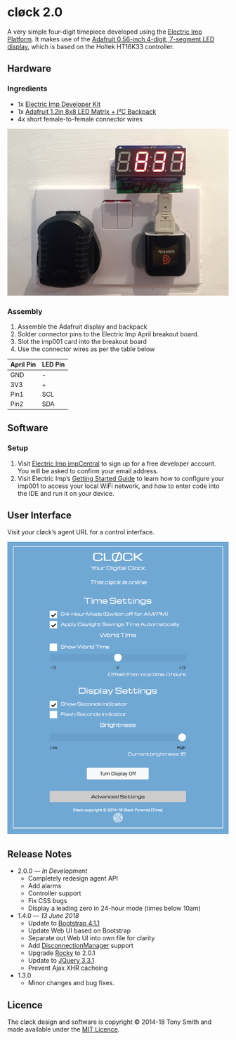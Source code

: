 # cløck 2.0 #

A very simple four-digit timepiece developed using the [Electric Imp Platform](https://electricimp.com). It makes use of the [Adafruit 0.56-inch 4-digit, 7-segment LED display](http://www.adafruit.com/products/878), which is based on the Holtek HT16K33 controller.

## Hardware ##

### Ingredients ###

- 1x [Electric Imp Developer Kit](https://developer.electricimp.com/gettingstarted/devkits)
- 1x [Adafruit 1.2in 8x8 LED Matrix + I&sup2;C Backpack](https://www.adafruit.com/products/1856)
- 4x short female-to-female connector wires

![cløck](images/pic01.jpg)

### Assembly ###

1. Assemble the Adafruit display and backpack
1. Solder connector pins to the Electric Imp April breakout board.
1. Slot the imp001 card into the breakout board
1. Use the connector wires as per the table below

| April Pin | LED Pin |
| --- | --- |
| GND | - |
| 3V3 | + |
| Pin1 | SCL |
| Pin2 | SDA |

## Software ##

### Setup ###

1. Visit [Electric Imp impCentral](https://impcentral.electricimp.com/login/) to sign up for a free developer account. You will be asked to confirm your email address.
2. Visit Electric Imp’s [Getting Started Guide](https://developer.electricimp.com/gettingstarted/blinkup) to learn how to configure your imp001 to access your local WiFi network, and how to enter code into the IDE and run it on your device.

## User Interface ##

Visit your cløck’s agent URL for a control interface.

![cløck UI](images/grab01.png)

## Release Notes ##

- 2.0.0 &mdash; *In Development*
  - Completely redesign agent API
  - Add alarms
  - Controller support
  - Fix CSS bugs
  - Display a leading zero in 24-hour mode (times below 10am)
- 1.4.0 &mdash; *13 June 2018*
  - Update to [Bootstrap 4.1.1](https://getbootstrap.com/)
  - Update Web UI based on Bootstrap
  - Separate out Web UI into own file for clarity
  - Add [DisconnectionManager](https://github.com/smittytone/generic/blob/master/disconnect.nut) support
  - Upgrade [Rocky](https://developer.electricimp.com/libraries/utilities/rocky) to 2.0.1
  - Update to [JQuery 3.3.1](https://jquery.com)
  - Prevent Ajax XHR cacheing
- 1.3.0
  - Minor changes and bug fixes.

## Licence ##

The cløck design and software is copyright &copy; 2014-18 Tony Smith and made available under the [MIT Licence](./LICENSE).
